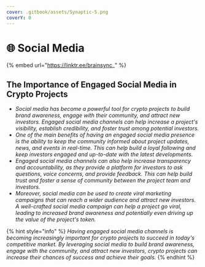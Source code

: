 ```yaml
---
cover: .gitbook/assets/Synaptic-5.png
coverY: 0
---
```


# 🌐 Social Media

{% embed url="https://linktr.ee/brainsync_" %}

## The Importance of Engaged Social Media in Crypto Projects

* _Social media has become a powerful tool for crypto projects to build brand awareness, engage with their community, and attract new investors. Engaged social media channels can help increase a project's visibility, establish credibility, and foster trust among potential investors._
* _One of the main benefits of having an engaged social media presence is the ability to keep the community informed about project updates, news, and events in real-time. This can help build a loyal following and keep investors engaged and up-to-date with the latest developments._
* _Engaged social media channels can also help increase transparency and accountability, as they provide a platform for investors to ask questions, voice concerns, and provide feedback. This can help build trust and foster a sense of community between the project team and investors._
* _Moreover, social media can be used to create viral marketing campaigns that can reach a wider audience and attract new investors. A well-crafted social media campaign can help a project go viral, leading to increased brand awareness and potentially even driving up the value of the project's token._

{% hint style="info" %}
_Having engaged social media channels is becoming increasingly important for crypto projects to succeed in today's competitive market. By leveraging social media to build brand awareness, engage with the community, and attract new investors, crypto projects can increase their chances of success and achieve their goals._
{% endhint %}
